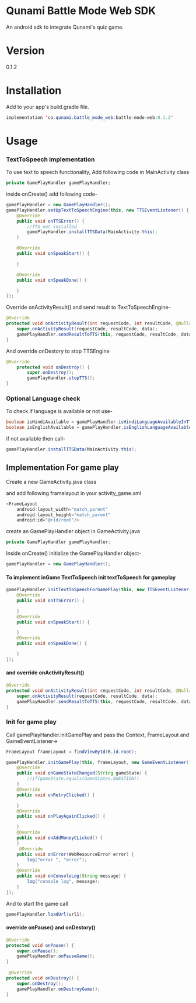 # Qunami Battle Mode Web SDK
An android sdk to integrate Qunami's quiz game.

# Version

0.1.2

# Installation
Add to your app's build.gradle file.
````java
implementation 'co.qunami.battle_mode_web:battle-mode-web:0.1.2'
````

# Usage

### TextToSpeech implementation
To use text to speech functionality, Add following code in MainActivity class
````java
private GamePlayHandler gamePlayHandler;
````
inside onCreate() add following code-
````java
gamePlayHandler = new GamePlayHandler();
gamePlayHandler.setUpTextToSpeechEngine(this, new TTSEventListener() {
    @Override
    public void onTTSError() {
        //TTS not installed
        gamePlayHandler.installTTSData(MainActivity.this);
    }

    @Override
    public void onSpeakStart() {

    }

    @Override
    public void onSpeakDone() {

    }
});
````
Override onActivityResult() and send result to TextToSpeechEngine-
````java
@Override
protected void onActivityResult(int requestCode, int resultCode, @Nullable Intent data) {
    super.onActivityResult(requestCode, resultCode, data);
    gamePlayHandler.sendResultToTTS(this, requestCode, resultCode, data);
}
````
And override onDestory to stop TTSEngine
````java
@Override
    protected void onDestroy() {
        super.onDestroy();
        gamePlayHandler.stopTTS();
}
````

### Optional Language check
To check if language is available or not use-
````java
boolean isHindiAvailable = gamePlayHandler.isHindiLanguageAvailableInTTS();
boolean isEnglishAvailable = gamePlayHandler.isEnglishLanguageAvailableInTTS();
````

if not available then call-
````java
gamePlayHandler.installTTSData(MainActivity.this);
````
## Implementation For game play
Create a new GameActivity.java class

and add following framelayout in your activity_game.xml
````java
<FrameLayout
    android:layout_width="match_parent"
    android:layout_height="match_parent"
    android:id="@+id/root"/>
````
create an GamePlayHandler object in GameActivity.java
```java
private GamePlayHandler gamePlayHandler;
````
Inside onCreate() initialize the GamePlayHandler object-
````java
gamePlayHandler = new GamePlayHandler();
````

#### To implement inGame TextToSpeech init textToSpeech for gameplay
````java
gamePlayHandler.initTextToSpeechForGamePlay(this, new TTSEventListener() {
    @Override
    public void onTTSError() {

    }
    @Override
    public void onSpeakStart() {

    }
    @Override
    public void onSpeakDone() {

    }
});
````
#### and override onActivityResult()
````java
@Override
protected void onActivityResult(int requestCode, int resultCode, @Nullable Intent data) {
    super.onActivityResult(requestCode, resultCode, data);
    gamePlayHandler.sendResultToTTS(this, requestCode, resultCode, data);
}
````

### Init for game play
Call gamePlayHandler.initGamePlay and pass the Context, FrameLayout and GameEventListener->
````java
FrameLayout frameLayout = findViewById(R.id.root);

gamePlayHandler.initGamePlay(this, frameLayout, new GameEventListener() {
    @Override
    public void onGameStateChanged(String gameState) {
        //if(gameState.equals(GameStates.QUESTION))
    }
    @Override
    public void onRetryClicked() {

    }
    @Override
    public void onPlayAgainClicked() {

    }
    @Override
    public void onAddMoneyCLicked() {
    }
     @Override
    public void onError(WebResourceError error) {
        log("error ", "error");
    }
    @Override
    public void onConsoleLog(String message) {
        log("console log", message);
    }
});
````
And to start the game call
````java
gamePlayHandler.loadUrl(url1);
````
#### override onPause() and onDestory()

````java
@Override
protected void onPause() {
    super.onPause();
    gamePlayHandler.onPauseGame();
}
    
 @Override
protected void onDestroy() {
    super.onDestroy();
    gamePlayHandler.onDestroyGame();
}
````
